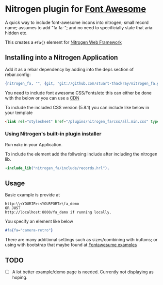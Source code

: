 # Nitrogen plugin for [Font Awesome](http://fontawesome.io/)

A quick way to include font-awesome incons into nitrogen; small record name; assumes to add "fa fa-"; and no need to specificially state that aria hidden etc. 

This creates a `#fa{}` element for [Nitrogen Web Framework](http://nitrogenproject.com) 

## Installing into a Nitrogen Application

Add it as a rebar dependency by adding into the deps section of rebar.config:

```erlang
{nitrogen_fa, "", {git, "git://github.com/stuart-thackray/nitrogen_fa.git", {branch, master}}}
```

You need to include font awesome CSS/Fonts/etc this can either be done with the below or you can use a [CDN](https://en.wikipedia.org/wiki/Content_delivery_network)

To include the included CSS version (5.8.1) you can include like below in your template
```html
<link rel="stylesheet" href="/plugins/nitrogen_fa/css/all.min.css" type ="text/css" charset="utf-8" media="screen" />

```


### Using Nitrogen's built-in plugin installer 

Run `make` in your Application. 

To include the element add the follwoing include after including the nitrogen lib.

```erlang
-include_lib("nitrogen_fa/include/records.hrl").
```

## Usage
Basic example is provide at
```url
http:\\<YOURIP>:<YOURPORT>\fa_demo
OR JUST 
http://localhost:8000/fa_demo if running locally.
```

You specify an element like below
```erlang
#fa{fa="camera-retro"}
```

There are many additional settings such as sizes/combining with buttons; or using with bootstrap that maybe found at [Fontawesume examples](https://fortawesome.github.io/Font-Awesome/examples/)


## TODO

-[ ] A lot better example/demo page is needed. Currently not displaying as hoping.
